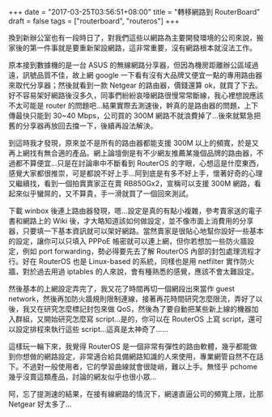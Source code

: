 +++
date = "2017-03-25T03:56:51+08:00"
title = "轉移網路到 RouterBoard"
draft = false
tags = ["routerboard", "routeros"]
+++

換到新辦公室也有一段時日了，對我們這些以網路為主要開發環境的公司來說，搬家後的第一件事就是要重新架設網路，這非常重要，沒有網路根本就沒法工作。

原本接到數據機的是一台 ASUS 的無線網路分享器，但因為機房距離辦公區域過遠，訊號品質不佳，故上網 google
一下看有沒有大品牌又便宜一點的專用路由器來取代分享器；然後就看到一款 Netgear 的路由器，價錢還算
ok，就買了下去。好不容易架好網路後沒多久，同事們紛紛哀嚎網路很慢常常斷線，我心裡想說應該不太可能是
router 的問題吧…結果實際去測速後，幹真的是路由器的問題，上下傳最快只能到 30~40 Mbps，公司買的
300M 網路不就浪費掉了…後來就緊急把舊的分享器再放回去擋一下，後續再設法解決。

到這時我才發現，原來並不是所有的路由器都能支援 300M 以上的頻寬，於是又再上網找有無合適的產品。網上論壇倒是有不少網友推薦某幾個品牌的路由器，不過都不算便宜…只是在討論串中不斷看到 RouterOS
的字眼，心想這是什麼東西，感覺大家都很推崇，可是都說不好上手…阿到底是有多不好上手，懷著好奇的心理又繼續找，看到一個拍賣賣家正在賣 RB850Gx2，宣稱可以支援 300M 網路，看起來似乎蠻屌的，又不算貴，手一滑就買了一個回來測試。

下載 winbox 後連上路由器發現，嗯…設定是真的有點小複雜，參考賣家送的電子書和網路上的 Wiki
後，才大略知道該如何做設定，並不像市面上消費用的分享器，只要填一下基本資訊就可以架好網路。當然賣家是很貼心地幫你設好一些基本的設定，讓你可以只填入 PPPoE 帳密就可以連上網，但你若想加一些防火牆設定，例如
port forwarding，勢必得要先去了解 RouterOS 內部的封包處理流程才行。好在 RouterOS 也是 Linux-based
的系統，同樣也是用 netfilter 實作防火牆，對於過去用過 iptables 的人來說，會有種熟悉的感覺，應該不會太難設定。

然後基本的上網設定弄完了，我又花了時間再切一個網段出來當作 guest network，然後再加防火牆規則限制連線，接著再花時間研究怎麼限流，弄好了以後，我又在研究怎麼標記封包來做 QoS，然後為了要自動把某些新上線的機器加入群組，又開始研究怎麼寫 script…是的，你可以在 RouterOS 上寫 script，還可以設定排程來執行這些 script…這真是太神奇了……

這樣玩一輪下來，我覺得 RouterOS 是一個非常有彈性的路由軟體，幾乎都能做到你想做的網路設定，非常適合給具備網路知識的人來使用，專業網管自然不在話下。不過對一般使用者，它的學習曲線就會很陡峭，難以上手。無怪乎
pchome 幾乎沒賣這類產品，討論的網友似乎也很小眾…

阿，忘了提測速的結果，在接有線網路的情況下，網速直逼公司的頻寬上限，比那 Netgear 好太多了…
